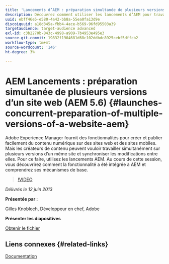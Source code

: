 ```yaml
---
title: 'Lancements d’AEM : préparation simultanée de plusieurs versions d’un site web (AEM 5.6)'
description: Découvrez comment utiliser les lancements d’AEM pour travailler simultanément sur plusieurs versions d’un même site et synchroniser les modifications entre elles. Découvrez comment AEM Launches a été intégré à AEM et découvrez ses mécanismes de base.
uuid: ebff46e5-e580-4a42-bb8a-55ea0fa13d9e
discoiquuid: a18d345a-fbb4-4ace-b569-96fd95503a39
targetaudience: target-audience advanced
exl-id: c3b2270b-843c-4998-a909-7b4953e495e3
source-git-commit: 19832f1904681d68c102ddbdc8925cebf5dffcb2
workflow-type: tm+mt
source-wordcount: '146'
ht-degree: 3%

---
```


# AEM Lancements : préparation simultanée de plusieurs versions d’un site web (AEM 5.6) {#launches-concurrent-preparation-of-multiple-versions-of-a-website-aem}

Adobe Experience Manager fournit des fonctionnalités pour créer et publier facilement du contenu numérique sur des sites web et des sites mobiles. Mais les créateurs de contenu peuvent vouloir travailler simultanément sur plusieurs versions d’un même site et synchroniser les modifications entre elles. Pour ce faire, utilisez les lancements AEM. Au cours de cette session, vous découvrirez comment la fonctionnalité a été intégrée à AEM et comprendrez ses mécanismes de base.

>[!VIDEO](https://video.tv.adobe.com/v/19579/?quality=9)

*Délivrés le 12 juin 2013*

**Présentée par :**

Gilles Knobloch, Développeur en chef, Adobe

**Présenter les diapositives**

[Obtenir le fichier](assets/2013-06-12-launches-cqgems.pdf)

## Liens connexes {#related-links}

[Documentation](http://docs.adobe.com/docs/en/cq/current/wcm/launches.html)

<!--
[Get back to the Overview](https://helpx.adobe.com/experience-manager/kt/eseminars/gems/aem-index.html)
-->
